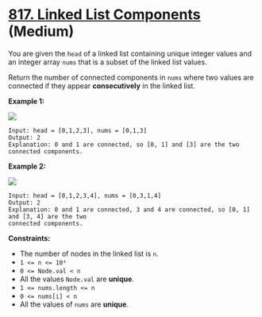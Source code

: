 # [817. Linked List Components][link] (Medium)

[link]: https://leetcode.com/problems/linked-list-components/

You are given the `head` of a linked list containing unique integer values and an integer array
`nums` that is a subset of the linked list values.

Return the number of connected components in  `nums` where two values are connected if they appear
**consecutively** in the linked list.

**Example 1:**

![](https://assets.leetcode.com/uploads/2021/07/22/lc-linkedlistcom1.jpg)

```
Input: head = [0,1,2,3], nums = [0,1,3]
Output: 2
Explanation: 0 and 1 are connected, so [0, 1] and [3] are the two connected components.
```

**Example 2:**

![](https://assets.leetcode.com/uploads/2021/07/22/lc-linkedlistcom2.jpg)

```
Input: head = [0,1,2,3,4], nums = [0,3,1,4]
Output: 2
Explanation: 0 and 1 are connected, 3 and 4 are connected, so [0, 1] and [3, 4] are the two
connected components.
```

**Constraints:**

- The number of nodes in the linked list is `n`.
- `1 <= n <= 10⁴`
- `0 <= Node.val < n`
- All the values `Node.val` are **unique**.
- `1 <= nums.length <= n`
- `0 <= nums[i] < n`
- All the values of `nums` are **unique**.
